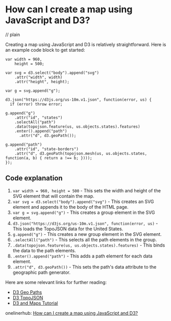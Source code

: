 # How can I create a map using JavaScript and D3?
// plain

Creating a map using JavaScript and D3 is relatively straightforward. Here is an example code block to get started:

```
var width = 960,
    height = 500;

var svg = d3.select("body").append("svg")
    .attr("width", width)
    .attr("height", height);

var g = svg.append("g");

d3.json("https://d3js.org/us-10m.v1.json", function(error, us) {
  if (error) throw error;

g.append("g")
    .attr("id", "states")
    .selectAll("path")
    .data(topojson.feature(us, us.objects.states).features)
    .enter().append("path")
      .attr("d", d3.geoPath());

g.append("path")
    .attr("id", "state-borders")
    .attr("d", d3.geoPath(topojson.mesh(us, us.objects.states, function(a, b) { return a !== b; })));
});
```

## Code explanation


1. `var width = 960, height = 500` - This sets the width and height of the SVG element that will contain the map.
2. `var svg = d3.select("body").append("svg")` - This creates an SVG element and appends it to the body of the HTML page.
3. `var g = svg.append("g")` - This creates a group element in the SVG element.
4. `d3.json("https://d3js.org/us-10m.v1.json", function(error, us)` - This loads the TopoJSON data for the United States.
5. `g.append("g")` - This creates a new group element in the SVG element.
6. `.selectAll("path")` - This selects all the path elements in the group.
7. `.data(topojson.feature(us, us.objects.states).features)` - This binds the data to the path elements.
8. `.enter().append("path")` - This adds a path element for each data element.
9. `.attr("d", d3.geoPath())` - This sets the path's data attribute to the geographic path generator.

Here are some relevant links for further reading:

- [D3 Geo Paths](https://github.com/d3/d3-geo#geoPath)
- [D3 TopoJSON](https://github.com/topojson/topojson-client#api-reference)
- [D3 and Maps Tutorial](https://bost.ocks.org/mike/map/)

onelinerhub: [How can I create a map using JavaScript and D3?](https://onelinerhub.com/javascript-d3/how-can-i-create-a-map-using-javascript-and-d-)